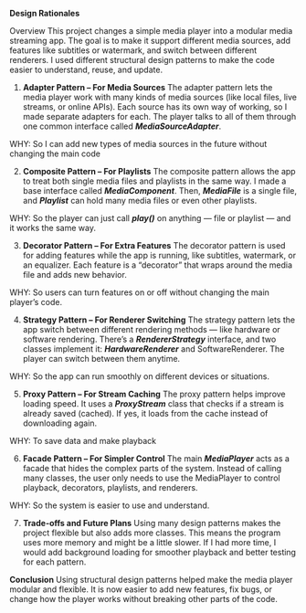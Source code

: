 **Design Rationales**

Overview
This project changes a simple media player into a modular media streaming app. The goal is to make it support different media sources, add features like subtitles or watermark, and switch between different renderers. I used different structural design patterns to make the code easier to understand, reuse, and update.

1. **Adapter Pattern – For Media Sources**
The adapter pattern lets the media player work with many kinds of media sources (like local files, live streams, or online APIs).
Each source has its own way of working, so I made separate adapters for each.
The player talks to all of them through one common interface called ***MediaSourceAdapter***.

WHY: So I can add new types of media sources in the future without changing the main code

2. **Composite Pattern – For Playlists**
The composite pattern allows the app to treat both single media files and playlists in the same way.
I made a base interface called ***MediaComponent***.
Then, ***MediaFile*** is a single file, and ***Playlist*** can hold many media files or even other playlists.

WHY: So the player can just call ***play()*** on anything — file or playlist — and it works the same way.

3. **Decorator Pattern – For Extra Features**
The decorator pattern is used for adding features while the app is running, like subtitles, watermark, or an equalizer.
Each feature is a “decorator” that wraps around the media file and adds new behavior.

WHY: So users can turn features on or off without changing the main player’s code.

4. **Strategy Pattern – For Renderer Switching**
The strategy pattern lets the app switch between different rendering methods — like hardware or software rendering.
There’s a ***RendererStrategy*** interface, and two classes implement it: ***HardwareRenderer*** and SoftwareRenderer.
The player can switch between them anytime.

WHY: So the app can run smoothly on different devices or situations.

5. **Proxy Pattern – For Stream Caching**
The proxy pattern helps improve loading speed.
It uses a ***ProxyStream*** class that checks if a stream is already saved (cached).
If yes, it loads from the cache instead of downloading again.

WHY: To save data and make playback 

6. **Facade Pattern – For Simpler Control**
The main ***MediaPlayer*** acts as a facade that hides the complex parts of the system.
Instead of calling many classes, the user only needs to use the MediaPlayer to control playback, decorators, playlists, and renderers.

WHY: So the system is easier to use and understand.

7. **Trade-offs and Future Plans**
Using many design patterns makes the project flexible but also adds more classes.
This means the program uses more memory and might be a little slower.
If I had more time, I would add background loading for smoother playback and better testing for each pattern.

**Conclusion**
Using structural design patterns helped make the media player modular and flexible.
It is now easier to add new features, fix bugs, or change how the player works without breaking other parts of the code.